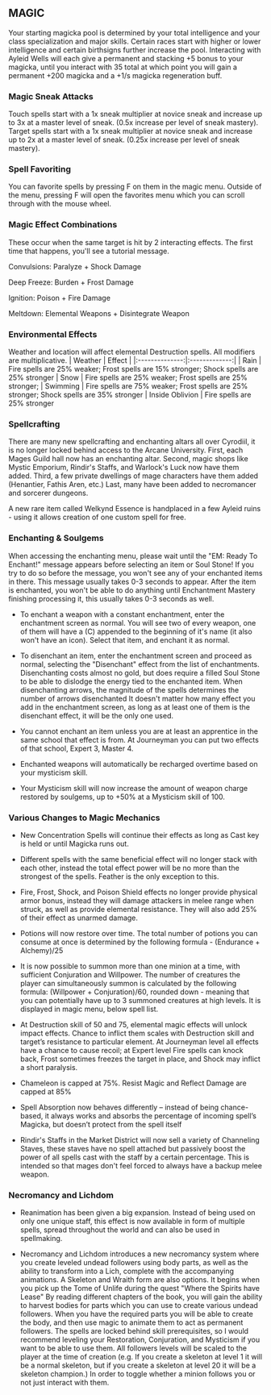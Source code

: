 ## MAGIC

Your starting magicka pool is determined by your total intelligence and your class specialization and major skills. Certain races start with higher or lower intelligence and certain birthsigns further increase the pool. Interacting with Ayleid Wells will each give a permanent and stacking +5 bonus to your magicka, until you interact with 35 total at which point you will gain a permanent +200 magicka and a +1/s magicka regeneration buff.

### Magic Sneak Attacks
Touch spells start with a 1x sneak multiplier at novice sneak and increase up to 3x at a master level of sneak. (0.5x increase per level of sneak mastery).
Target spells start with a 1x sneak multiplier at novice sneak and increase up to 2x at a master level of sneak. (0.25x increase per level of sneak mastery).

### Spell Favoriting 
You can favorite spells by pressing F on them in the magic menu. Outside of the menu, pressing F will open the favorites menu which you can scroll through with the mouse wheel. 

### Magic Effect Combinations
These occur when the same target is hit by 2 interacting effects. The first time that happens, you'll see a tutorial message.

Convulsions:
Paralyze + Shock Damage

Deep Freeze:
Burden + Frost Damage

Ignition:
Poison + Fire Damage

Meltdown:
Elemental Weapons + Disintegrate Weapon

### Environmental Effects
Weather and location will affect elemental Destruction spells. All modifiers are multiplicative.
| Weather    | Effect | 
|:--------------:|:-------------:|
| Rain | Fire spells are 25% weaker; Frost spells are 15% stronger; Shock spells are 25% stronger
| Snow | Fire spells are 25% weaker; Frost spells are 25% stronger;
| Swimming | Fire spells are 75% weaker; Frost spells are 25% stronger; Shock spells are 35% stronger
| Inside Oblivion | Fire spells are 25% stronger

### Spellcrafting
There are many new spellcrafting and enchanting altars all over Cyrodiil, it is no longer locked behind access to the Arcane University. First, each Mages Guild hall now has an enchanting altar. Second, magic shops like Mystic Emporium, Rindir's Staffs, and Warlock's Luck now have them added.  Third, a few private dwellings of mage characters have them added (Henantier, Fathis Aren, etc.)  Last, many have been added to necromancer and sorcerer dungeons.

A new rare item called Welkynd Essence is handplaced in a few Ayleid ruins - using it allows creation of one custom spell for free.

### Enchanting & Soulgems

When accessing the enchanting menu, please wait until the "EM: Ready To Enchant!" message appears before selecting an item or Soul Stone! If you try to do so before the message, you won't see any of your enchanted items in there. This message usually takes 0-3 seconds to appear. After the item is enchanted, you won't be able to do anything until Enchantment Mastery finishing processing it, this usually takes 0-3 seconds as well.
    
- To enchant a weapon with a constant enchantment, enter the enchantment screen as normal. You will see two of every weapon, one of them will have a (C) appended to the beginning of it's name (it also won't have an icon). Select that item, and enchant it as normal.

- To disenchant an item, enter the enchantment screen and proceed as normal, selecting the "Disenchant" effect from the list of enchantments. Disenchanting costs almost no gold, but does require a filled Soul Stone to be able to dislodge the energy tied to the enchanted item. When disenchanting arrows, the magnitude of the spells determines the number of arrows disenchanted It doesn't matter how many effect you add in the enchantment screen, as long as at least one of them is the disenchant effect, it will be the only one used.

- You cannot enchant an item unless you are at least an apprentice in the same school that effect is from. At Journeyman you can put two effects of that school, Expert 3, Master 4.

- Enchanted weapons will automatically be recharged overtime based on your mysticism skill. 

- Your Mysticism skill will now increase the amount of weapon charge restored by soulgems, up to +50% at a Mysticism skill of 100.

### Various Changes to Magic Mechanics

- New Concentration Spells will continue their effects as long as Cast key is held or until Magicka runs out.

- Different spells with the same beneficial effect will no longer stack with each other, instead the total effect power will be no more than the strongest of the spells. Feather is the only exception to this.

- Fire, Frost, Shock, and Poison Shield effects no longer provide physical armor bonus, instead they will damage attackers in melee range when struck, as well as provide elemental resistance. They will also add 25% of their effect as unarmed damage.

- Potions will now restore over time. The total number of potions you can consume at once is determined by the following formula - (Endurance + Alchemy)/25

- It is now possible to summon more than one minion at a time, with sufficient Conjuration and Willpower. The number of creatures the player can simultaneously summon is calculated by the following formula: (Willpower + Conjuration)/60, rounded down - meaning that you can potentially have up to 3 summoned creatures at high levels. It is displayed in magic menu, below spell list.

- At Destruction skill of 50 and 75, elemental magic effects will unlock impact effects. Chance to inflict them scales with Destruction skill and target’s resistance to particular element. At Journeyman level all effects have a chance to cause recoil; at Expert level Fire spells can knock back, Frost sometimes freezes the target in place, and Shock may inflict a short paralysis.

- Chameleon is capped at 75%. Resist Magic and Reflect Damage are capped at 85%

- Spell Absorption now behaves differently – instead of being chance-based, it always works and absorbs the percentage of incoming spell’s Magicka, but doesn’t protect from the spell itself

- Rindir's Staffs in the Market District will now sell a variety of Channeling Staves, these staves have no spell attached but passively boost the power of all spells cast with the staff by a certain percentage. This is intended so that mages don't feel forced to always have a backup melee weapon.

### Necromancy and Lichdom

- Reanimation has been given a big expansion. Instead of being used on only one unique staff, this effect is now available in form of multiple spells, spread throughout the world and can also be used in spellmaking.

- Necromancy and Lichdom introduces a new necromancy system where you create leveled undead followers using body parts, as well as the ability to transform into a Lich, complete with the accompanying animations. A Skeleton and Wraith form are also options. It begins when you pick up the Tome of Unlife during the quest "Where the Spirits have Lease" By reading different chapters of the book, you will gain the ability to harvest bodies for parts which you can use to create various undead followers. When you have the required parts you will be able to create the body, and then use magic to animate them to act as permanent followers. The spells are locked behind skill prerequisites, so I would recommend leveling your Restoration, Conjuration, and Mysticism if you want to be able to use them. All followers levels will be scaled to the player at the time of creation (e.g. If you create a skeleton at level 1 it will be a normal skeleton, but if you create a skeleton at level 20 it will be a skeleton champion.) In order to toggle whether a minion follows you or not just interact with them.
